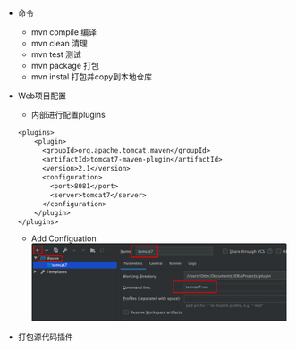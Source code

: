- 命令
    - mvn compile  编译
    - mvn clean  清理
    - mvn test  测试
    - mvn package 打包
    - mvn instal  打包并copy到本地仓库
- Web项目配置
    - <build>内部进行配置plugins
    ```
    <plugins>
        <plugin>
          <groupId>org.apache.tomcat.maven</groupId>
          <artifactId>tomcat7-maven-plugin</artifactId>
          <version>2.1</version>
          <configuration>
            <port>8081</port>
            <server>tomcat7</server>
          </configuration>
        </plugin>
    </plugins>
    ```
    - Add Configuation
    ![](/assets/iShot2020-07-19下午05.36.05.png)

- 打包源代码插件
    ```java
    
    ```